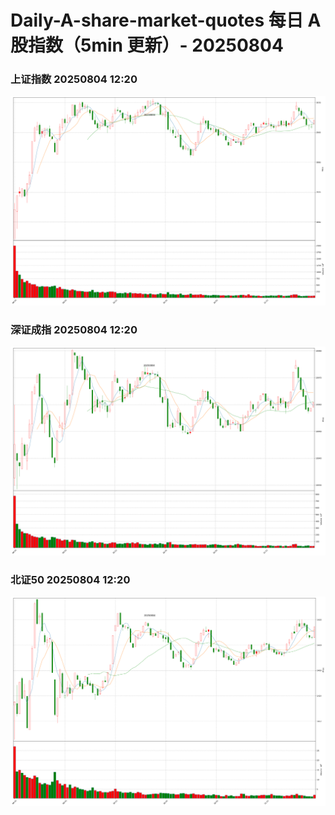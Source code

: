 
# Daily-A-share-market-quotes 每日 A 股指数（5min 更新）- 20250804

### 上证指数 20250804 12:20
![](./fig/2025/8/20250804-sh000001.png)

### 深证成指 20250804 12:20
![](./fig/2025/8/20250804-sz399001.png)

### 北证50 20250804 12:20
![](./fig/2025/8/20250804-bj899050.png)
